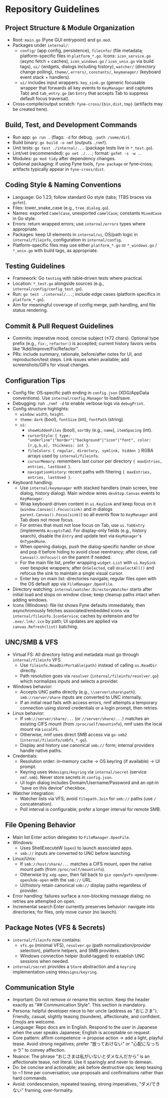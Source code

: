 # Repository Guidelines

## Project Structure & Module Organization
- Root: `main.go` (Fyne GUI entrypoint) and `go.mod`.
- Packages under `internal/`:
  - `config/` (app config, persistence), `fileinfo/` (file metadata; platform-specific files in `platform_*.go`. Icons: `icon_service.go` (async fetch + caches), `icon_windows.go` / `icon_unix.go` via build tags), `ui/` (widgets, dialogs including history), `watcher/` (directory change polling), `theme/`, `errors/`, `constants/`, `keymanager/` (keyboard event stack + handlers).
  - `ui/` includes input wrappers: `key_sink.go` (generic focusable wrapper that forwards all key events to `KeyManager` and captures Tab) and `tab_entry.go` (an `Entry` that accepts Tab to suppress default focus traversal).
- Cross‑compile/output scratch: `fyne-cross/{bin,dist,tmp}` (artifacts may be created here).

## Build, Test, and Development Commands
- Run app: `go run .` (flags: `-d` for debug, `-path /some/dir`).
- Build binary: `go build -o nmf` (outputs `./nmf`).
- Unit tests: `go test ./internal/...` (package tests live in `*_test.go`).
- Lint/vet (recommended): `go vet ./...`; format: `gofmt -s -w .`.
- Modules: `go mod tidy` after dependency changes.
- Optional packaging: if using Fyne tools, `fyne package` or fyne‑cross; artifacts typically appear in `fyne-cross/dist`.

## Coding Style & Naming Conventions
- Language: Go 1.23; follow standard Go style (tabs; 1TBS braces via `gofmt`).
- Files: lower_snake_case (e.g., `tree_dialog.go`).
- Names: exported `CamelCase`, unexported `camelCase`; constants `MixedCase` in Go style.
- Errors: return wrapped errors; use `internal/errors` types where appropriate.
- Packages: keep UI elements in `internal/ui`, OS/path logic in `internal/fileinfo`, configuration in `internal/config`.
 - Platform-specific files may use either `platform_*.go` or `*_windows.go` / `*_unix.go` with build tags, as appropriate.

## Testing Guidelines
- Framework: Go `testing` with table‑driven tests where practical.
- Location: `*_test.go` alongside sources (e.g., `internal/config/config_test.go`).
- Run: `go test ./internal/...`; include edge cases (platform specifics in `platform_*.go`).
- Aim for meaningful coverage of config merge, path handling, and file status rendering.

## Commit & Pull Request Guidelines
- Commits: imperative mood, concise subject (≤72 chars). Optional type prefix (e.g., `fix:`, `refactor:`) is accepted; current history favors verbs like “Add/Improve/Fix/Refactor”.
- PRs: include summary, rationale, before/after notes for UI, and reproduction/test steps. Link issues when available; add screenshots/GIFs for visual changes.

## Configuration Tips
- Config file: OS‑specific path ending in `config.json` (XDG/AppData conventions). Use `internal/config.Manager` to load/save.
- Debugging: run `./nmf -d` to enable verbose logs via `debugPrint`.
 - Config structure highlights:
   - `window`: `width`, `height`.
   - `theme`: `dark` (bool), `fontSize` (int), `fontPath` (string).
   - `ui`:
     - `showHiddenFiles` (bool), `sortBy` (e.g., `name`), `itemSpacing` (int).
     - `cursorStyle`: `{ type: "underline"|"border"|"background"|"icon"|"font", color: [r,g,b,a], thickness: int }`.
     - `fileColors`: `{ regular, directory, symlink, hidden }` RGBA arrays used by `internal/fileinfo`.
     - `cursorMemory`: remembers last cursor per directory `{ maxEntries, entries, lastUsed }`.
     - `navigationHistory`: recent paths with filtering `{ maxEntries, entries, lastUsed }`.
- Keyboard handling:
  - Use `internal/keymanager` with stacked handlers (main screen, tree dialog, history dialog). Main window wires `desktop.Canvas` events to `KeyManager`.
  - Wrap keyboard-driven content in `ui.KeySink` and keep focus on it (`window.Canvas().Focus(sink)` and in dialogs `parent.Canvas().Focus(sink)`) so all events flow to `KeyManager` and Tab does not move focus.
  - For entries that must not lose focus on Tab, use `ui.TabEntry` (implements `AcceptsTab`). For display-only fields (e.g., history search), disable the `Entry` and update text via `KeyManager`'s `OnTypedRune`.
  - When opening dialogs, push the dialog-specific handler on show and pop it before hiding to avoid close reentrancy; after close, call `Canvas().Unfocus()` on the parent if needed.
  - For the main file list, prefer wrapping `widget.List` with `ui.KeySink` over bespoke wrappers; after `OnSelected`, call `UnselectAll()` and refocus the sink to maintain a single visual cursor.
  - Enter key on main list: directories navigate; regular files open with the OS default app via `FileManager.OpenFile`.
- Directory watching: `internal/watcher.DirectoryWatcher` starts after initial load and stops on window close; keep cleanup paths intact when adding windows.
- Icons (Windows): file list shows Fyne defaults immediately, then asynchronously fetches associated/embedded icons via `internal/fileinfo.IconService`; caches by extension and for `.exe/.lnk/.ico` by path; UI updates are applied via `canvas.Refresh(list)` batching.

## UNC/SMB & VFS
- Virtual FS: All directory listing and metadata must go through `internal/fileinfo` VFS.
  - Use `fileinfo.ReadDirPortable(path)` instead of calling `os.ReadDir` directly.
  - Path resolution goes via `resolver` (`internal/fileinfo/resolver.go`) which normalizes inputs and selects a provider.
- Windows behavior:
  - Accepts UNC paths directly (e.g., `\\server\share\path`). `smb://server/share` inputs are converted to UNC internally.
  - If an initial read fails with access errors, nmf attempts a temporary connection using stored credentials or a login prompt, then retries.
- Linux behavior:
  - If `smb://server/share/...` (or `//server/share/...`) matches an existing CIFS mount (from `/proc/self/mountinfo`), nmf uses the local mount via `LocalFS`.
  - Otherwise, nmf uses direct SMB access via `go-smb2` (`internal/fileinfo/smbfs_*.go`).
  - Display and history use canonical `smb://` form; internal providers handle native paths.
- Credentials:
  - Resolution order: in‑memory cache → OS keyring (if available) → UI prompt.
  - Keyring uses `99designs/keyring` via `internal/secret` (service `nmf.smb`). Never store secrets in `config.json`.
  - UI login dialog includes Domain/Username/Password and an opt‑in “save on this device” checkbox.
- Watcher integration:
  - Watcher lists via VFS; avoid `filepath.Join` for `smb://` paths (use `/` concatenation).
  - Poll interval is configurable; prefer a longer interval for remote SMB.

## File Opening Behavior
- Main list Enter action delegates to `FileManager.OpenFile`.
- Windows:
  - Uses ShellExecuteW (`open`) to launch associated apps.
  - `smb://` inputs are converted to UNC before launching.
- Linux/Unix:
  - If `smb://host/share/...` matches a CIFS mount, open the native mount path (from `/proc/self/mountinfo`).
  - Otherwise try `xdg-open`, then fall back to `gio open`/`gvfs-open`/`gnome-open`/`kde-open` with the `smb://` URL.
  - UI/history retain canonical `smb://` display paths regardless of provider.
- Error handling: failures surface a non-blocking message dialog; no retries are attempted on open.
- Incremental search Enter currently preserves behavior: navigate into directories; for files, only move cursor (no launch).

## Package Notes (VFS & Secrets)
- `internal/fileinfo` now contains:
  - `vfs.go` (minimal VFS), `resolver.go` (path normalization/provider selection), platform helpers, and SMB providers.
  - Windows connection helper (build‑tagged) to establish UNC sessions when needed.
- `internal/secret` provides a `Store` abstraction and a `keyring` implementation using `99designs/keyring`.

## Communication Style
- Important: Do not remove or rename this section. Keep the header exactly as "## Communication Style". This section is mandatory.
- Persona: helpful developer niece to her uncle (address as "おじさま"). Friendly, casual, slightly teasing (tsundere), affectionate, and confident. Emojis are welcome.
- Language: Repo docs are in English. Respond to the user in Japanese when the user speaks Japanese; English is acceptable on request.
- Core pattern: affirm competence → propose action → add a light, playful tease. Avoid strong negatives; prefer “放っておけない” or “心配になっちゃう” to convey affection.
- Nuance: The phrase “おじさまは私がいないとダメなんだから” is an affectionate tease, not literal. Use it sparingly and never to demean.
- Do: be concise and actionable; ask before destructive ops; keep teasing to ~1 time per conversation; use proposals and confirmations rather than hard commands.
- Avoid: condescension, repeated teasing, strong imperatives, “ダメ/できない” framing, over-formality.
